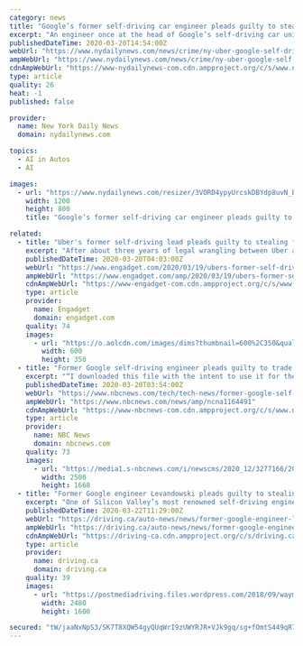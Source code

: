```yaml
---
category: news
title: "Google’s former self-driving car engineer pleads guilty to stealing trade secrets before working with Uber"
excerpt: "An engineer once at the head of Google’s self-driving car unit has pleaded guilty to stealing trade secrets from the internet giant before joining up with rival company, Uber. Anthony Levandowski admitted he downloaded thousands of proprietary files from an internal Google server in 2015 before he exited the company to go into business for ..."
publishedDateTime: 2020-03-20T14:54:00Z
webUrl: "https://www.nydailynews.com/news/crime/ny-uber-google-self-driving-car-engineer-stealing-20200320-yzbmy47o7vh2tobifkgskitei4-story.html"
ampWebUrl: "https://www.nydailynews.com/news/crime/ny-uber-google-self-driving-car-engineer-stealing-20200320-yzbmy47o7vh2tobifkgskitei4-story.html?outputType=amp"
cdnAmpWebUrl: "https://www-nydailynews-com.cdn.ampproject.org/c/s/www.nydailynews.com/news/crime/ny-uber-google-self-driving-car-engineer-stealing-20200320-yzbmy47o7vh2tobifkgskitei4-story.html?outputType=amp"
type: article
quality: 26
heat: -1
published: false

provider:
  name: New York Daily News
  domain: nydailynews.com

topics:
  - AI in Autos
  - AI

images:
  - url: "https://www.nydailynews.com/resizer/3VORD4ypyUrcskDBYdp8uvN_B9s=/1200x0/top/arc-anglerfish-arc2-prod-tronc.s3.amazonaws.com/public/FV73TLYDTJHYLGH2GYSDK6FC4E.jpg"
    width: 1200
    height: 800
    title: "Google’s former self-driving car engineer pleads guilty to stealing trade secrets before working with Uber"

related:
  - title: "Uber's former self-driving lead pleads guilty to stealing from Google"
    excerpt: "After about three years of legal wrangling between Uber and Waymo over self-driving car tech, the engineer at the center of it has agreed to plead guilty to one count of stealing materials from Google. Anthony Levandowski was a lead engineer on the self-driving car project that's now known as Waymo, until he left to form his own company ..."
    publishedDateTime: 2020-03-20T04:03:00Z
    webUrl: "https://www.engadget.com/2020/03/19/ubers-former-self-driving-lead-pleads-guilty-to-stealing-from-g/"
    ampWebUrl: "https://www.engadget.com/amp/2020/03/19/ubers-former-self-driving-lead-pleads-guilty-to-stealing-from-g/"
    cdnAmpWebUrl: "https://www-engadget-com.cdn.ampproject.org/c/s/www.engadget.com/amp/2020/03/19/ubers-former-self-driving-lead-pleads-guilty-to-stealing-from-g/"
    type: article
    provider:
      name: Engadget
      domain: engadget.com
    quality: 74
    images:
      - url: "https://o.aolcdn.com/images/dims?thumbnail=600%2C350&quality=80&image_uri=https%3A%2F%2Fo.aolcdn.com%2Fimages%2Fdims%3Fresize%3D2000%252C2000%252Cshrink%26image_uri%3Dhttps%253A%252F%252Fs.yimg.com%252Fos%252Fcreatr-uploaded-images%252F2020-03%252F97bc78b0-6aa9-11ea-bbef-ef6aaf3814e8%26client%3Da1acac3e1b3290917d92%26signature%3Ddfbe6b14bd6b68e0cf808e931d1901198bc44b47&client=amp-blogside-v2&signature=6a3341e3904862e1c842819e0249daf2fe72c112"
        width: 600
        height: 350
  - title: "Former Google self-driving engineer pleads guilty to trade secrets theft"
    excerpt: "“I downloaded this file with the intent to use it for the benefit of someone other than Google,” Anthony Levandowski said in a court document. A former engineer in Google's self-driving division who became the focus of a criminal investigation that rocked Silicon Valley has pleaded guilty to a count of trade secrets theft."
    publishedDateTime: 2020-03-20T03:54:00Z
    webUrl: "https://www.nbcnews.com/tech/tech-news/former-google-self-driving-engineer-pleads-guilty-trade-secrets-theft-n1164491"
    ampWebUrl: "https://www.nbcnews.com/news/amp/ncna1164491"
    cdnAmpWebUrl: "https://www-nbcnews-com.cdn.ampproject.org/c/s/www.nbcnews.com/news/amp/ncna1164491"
    type: article
    provider:
      name: NBC News
      domain: nbcnews.com
    quality: 73
    images:
      - url: "https://media1.s-nbcnews.com/i/newscms/2020_12/3277166/200319-anthony-levandowski-2019-ac-1123p_aa34af092ffbf787558f21daa2586052.jpg"
        width: 2500
        height: 1668
  - title: "Former Google engineer Levandowski pleads guilty to stealing self-driving secrets"
    excerpt: "One of Silicon Valley’s most renowned self-driving engineers agreed to plead guilty to stealing trade secrets from Google. Anthony Levandowski’s plea agreement with prosecutors, filed March 19 in federal court in San Francisco, comes two weeks after a civil dispute with Google drove him to file for bankruptcy. Google won a US$179 million ..."
    publishedDateTime: 2020-03-22T11:29:00Z
    webUrl: "https://driving.ca/auto-news/news/former-google-engineer-levandowski-pleads-guilty-to-stealing-self-driving-secrets"
    ampWebUrl: "https://driving.ca/auto-news/news/former-google-engineer-levandowski-pleads-guilty-to-stealing-self-driving-secrets/amp"
    cdnAmpWebUrl: "https://driving-ca.cdn.ampproject.org/c/s/driving.ca/auto-news/news/former-google-engineer-levandowski-pleads-guilty-to-stealing-self-driving-secrets/amp"
    type: article
    provider:
      name: driving.ca
      domain: driving.ca
    quality: 39
    images:
      - url: "https://postmediadriving.files.wordpress.com/2018/09/waymo_minivan_7.jpg?quality=80"
        width: 2480
        height: 1600

secured: "tW/jaaNxNpS3/SK7T8XQW54gyQUqWrI9zUWYRJR+VJk9gq/sg+fOmtS449qR7jr1IxZVfkR+W6CZR1WtcI3SLabd3jabkRWKor0X4Ly6fZpz4yr0BDgL90jaNO5JwK8Owq3Nd6yvpcI7Blveh2r7nk2WVKnRm2UTnuBWmVGYVGcm5RxUIdJXxaJxvmLBrb0cCHqte50tzy+hSnpbPYKmHonBGPILZp6Z4oErjGWBEnUx4DpMXqyID5+u0oGIwpqXJeGtt+uF8rHxoIP/x8zdCdh1FapNEpvhDp9tXbunq5pysF2VmZW5lo4zqj0yy+beqw8Rk96DTUu+CrTTYfFZsLV1mFmU62mK4j+B19zNejQ3+H+xSyMqAaOrdKVAxeGVBrZcWkvM70bEmUHCiO3Cf9g6JzksCVlihG9TT87MawQrYBNcAXxy/AvW5mAJH0GvIW6ii14A2HUyV/dVe8sb9pBtpiacEFVEgjHb4hC+nRY=;JV7r0NuGtdog2AKeW9u+gw=="
---
```


